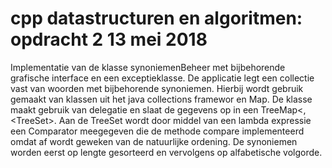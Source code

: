 # cpp datastructuren en algoritmen: opdracht 2  13 mei 2018

Implementatie van de klasse synoniemenBeheer met bijbehorende grafische interface en een exceptieklasse. 
De applicatie legt een collectie vast van woorden met bijbehorende synoniemen. Hierbij wordt gebruik gemaakt van klassen 
uit het java collections framewor en Map. De klasse maakt gebruik van delegatie en slaat de gegevens op in een 
TreeMap<<String>,<TreeSet<String>>. Aan de TreeSet wordt door middel van een lambda expressie een Comparator meegegeven 
die de methode compare implementeerd omdat af wordt geweken van de natuurlijke ordening. 
De synoniemen worden eerst op lengte gesorteerd en vervolgens op alfabetische volgorde.

